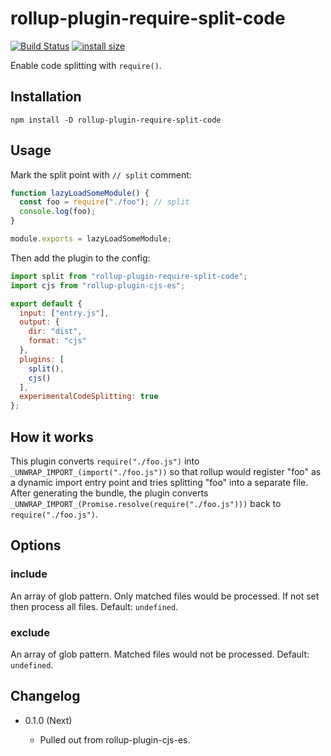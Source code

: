 rollup-plugin-require-split-code
================================

[![Build Status](https://travis-ci.org/eight04/rollup-plugin-require-split-code.svg?branch=master)](https://travis-ci.org/eight04/rollup-plugin-require-split-code)
[![install size](https://packagephobia.now.sh/badge?p=rollup-plugin-require-split-code)](https://packagephobia.now.sh/result?p=rollup-plugin-require-split-code)

Enable code splitting with `require()`.

Installation
------------

```
npm install -D rollup-plugin-require-split-code
```

Usage
-----

Mark the split point with `// split` comment:

```js
function lazyLoadSomeModule() {
  const foo = require("./foo"); // split
  console.log(foo);
}

module.exports = lazyLoadSomeModule;
```

Then add the plugin to the config:

```js
import split from "rollup-plugin-require-split-code";
import cjs from "rollup-plugin-cjs-es";

export default {
  input: ["entry.js"],
  output: {
    dir: "dist",
    format: "cjs"
  },
  plugins: [
    split(),
    cjs()
  ],
  experimentalCodeSplitting: true
};
```

How it works
------------

This plugin converts `require("./foo.js")` into `_UNWRAP_IMPORT_(import("./foo.js"))` so that rollup would register "foo" as a dynamic import entry point and tries splitting "foo" into a separate file. After generating the bundle, the plugin converts `_UNWRAP_IMPORT_(Promise.resolve(require("./foo.js")))` back to `require("./foo.js")`.

Options
-------

### include

An array of glob pattern. Only matched files would be processed. If not set then process all files. Default: `undefined`.

### exclude

An array of glob pattern. Matched files would not be processed. Default: `undefined`.

Changelog
---------

* 0.1.0 (Next)

  - Pulled out from rollup-plugin-cjs-es.
